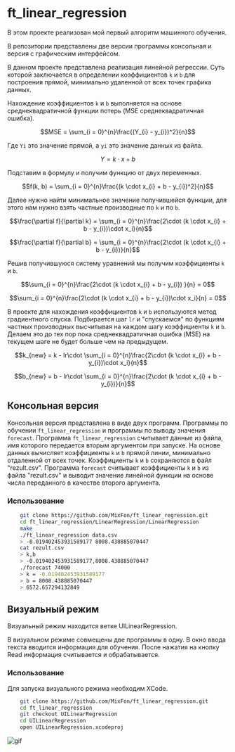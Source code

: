 # ft_linear_regression
В этом проекте реализован мой первый алгоритм машинного обучения. 

В репозитории представлены две версии программы консольная и версия с графическим интерфейсом.

В данном проекте представлена реализация линейной регрессии. Суть которой заключается в определении коэффициентов `k` и `b` для построения прямой, минимально удаленной от всех точек графика данных.

Нахождение коэффициентов `k` и `b` выполняется на основе среднеквадратичной функции потерь (MSE среднеквадратичная ошибка).

$$MSE = \sum_{i = 0}^{n}\frac{(Y_{i} - y_{i})^2}{n}$$

Где `Yi` это значение прямой, а `yi` это значение данных из файла. 

$$Y = k \cdot x + b$$

Подставим в формулу и получим функцию от двух переменных.

$$f(k, b) = \sum_{i = 0}^{n}\frac{(k \cdot x_{i} + b - y_{i})^2}{n}$$

Далее нужно найти минимальное значение получившейся функции, для этого нам нужно взять частные производные по `k` и по `b`.

$$\frac{\partial f}{\partial k} = \sum_{i = 0}^{n}\frac{2\cdot (k \cdot x_{i} + b - y_{i})\cdot x_i}{n}$$

$$\frac{\partial f}{\partial b} = \sum_{i = 0}^{n}\frac{2\cdot (k \cdot x_{i} + b - y_{i})}{n}$$

Решив получившуюся систему уравнений мы получим коэффициенты `k` и `b`.

$$\sum_{i = 0}^{n}\frac{2\cdot (k \cdot x_{i} + b - y_{i}) }{n} = 0$$

$$\sum_{i = 0}^{n}\frac{2\cdot (k \cdot x_{i} + b - y_{i})\cdot x_i}{n} = 0$$

В проекте для нахождения коэффициентов `k` и `b` используются метод градиентного спуска. Подбирается шаг `lr` и "спускаемся" по функциям частных производных высчитывая на каждом шагу коэффициенты `k` и `b`. Делаем это до тех пор пока среднеквадратичная ошибка (MSE) на текущем шаге не будет больше чем на предыдущем.

$$k_{new} = k - lr\cdot \sum_{i = 0}^{n}\frac{2\cdot (k \cdot x_{i} + b - y_{i})\cdot x_i}{n}$$

$$b_{new} = b - lr\cdot \sum_{i = 0}^{n}\frac{2\cdot (k \cdot x_{i} + b - y_{i})}{n}$$

## Консольная версия
Консольная версия представлена в виде двух программ. Программы по обучении `ft_linear_regression` и программы по выводу значения `forecast`. Программа `ft_linear_regression` считывает данные из файла, имя которого передается вторым аргументом при запуске. На основе данных вычисляет коэффициенты `k` и `b` прямой линии, минимально отдаленной от всех точек. Коэффициенты `k` и `b` сохраняются в файл "rezult.csv". Программа `forecast` считывает коэффициенты `k` и `b` из файла "rezult.csv" и выводит значение линейной функции на основе числа переданного в качестве второго аргумента.

### Использование
```bash
    git clone https://github.com/MixFon/ft_linear_regression.git
    cd ft_linear_regression/LinearRegression/LinearRegression
    make
    ./ft_linear_regression data.csv
    > -0.019402453931589177 8008.438885070447
    cat rezult.csv
    > k,b
    > -0.019402453931589177,8008.438885070447
    ./forecast 74000
    > k = -0.019402453931589177
    > b = 8008.438885070447
    > 6572.657294132849
```

## Визуальный режим

Визуальный режим находится ветке UILinearRegression.

В визуальном режиме совмещены две программы в одну. В окно ввода текста вводится информация для обучения. После нажатия на кнопку Read информация считывается и обрабатывается.

### Использование

Для запуска визуального режима необходим XCode.
```bash
    git clone https://github.com/MixFon/ft_linear_regression.git
    cd ft_linear_regression
    git checkout UILinearRegression
    cd UILinearRegression
    open UILinearRegression.xcodeproj
```
![gif](https://github.com/MixFon/ft_linear_regression/blob/master/images/Screen_Recording.gif)
